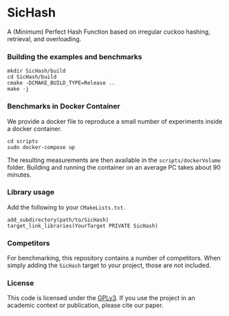 # SicHash

A (Minimum) Perfect Hash Function based on irregular cuckoo hashing, retrieval, and overloading.

### Building the examples and benchmarks

```
mkdir SicHash/build
cd SicHash/build
cmake -DCMAKE_BUILD_TYPE=Release ..
make -j
```

### Benchmarks in Docker Container
We provide a docker file to reproduce a small number of experiments inside a docker container.

```
cd scripts
sudo docker-compose up
```

The resulting measurements are then available in the `scripts/dockerVolume` folder.
Building and running the container on an average PC takes about 90 minutes.

### Library usage

Add the following to your `CMakeLists.txt`.

```
add_subdirectory(path/to/SicHash)
target_link_libraries(YourTarget PRIVATE SicHash)
```

### Competitors

For benchmarking, this repository contains a number of competitors.
When simply adding the `SicHash` target to your project, those are not included.

### License

This code is licensed under the [GPLv3](/LICENSE).
If you use the project in an academic context or publication, please cite our paper.
